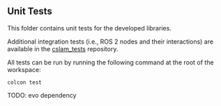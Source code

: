 ## Unit Tests
This folder contains unit tests for the developed libraries.

Additional integration tests (i.e., ROS 2 nodes and their interactions) are available in the [cslam_tests](TODO) repository.

All tests can be run by running the following command at the root of the workspace:
```
colcon test
```

TODO: evo dependency